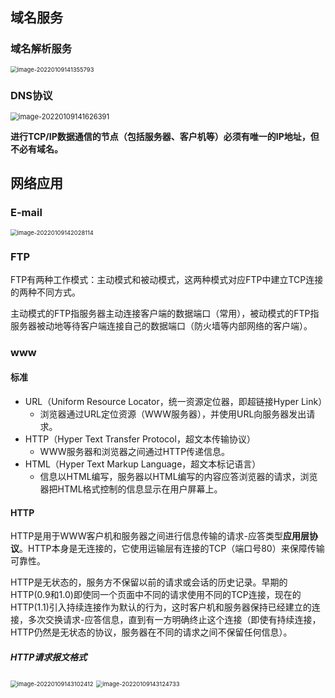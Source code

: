 ## 域名服务

### 域名解析服务

<img src="https://ln-markdown-image-bucket.oss-cn-beijing.aliyuncs.com/img/image-20220109141355793.png" alt="image-20220109141355793" style="zoom:67%;" />

### DNS协议

<img src="https://ln-markdown-image-bucket.oss-cn-beijing.aliyuncs.com/img/image-20220109141626391.png" alt="image-20220109141626391" style="zoom: 80%;" />

**进行TCP/IP数据通信的节点（包括服务器、客户机等）必须有唯一的IP地址，但不必有域名。**

## 网络应用

### E-mail

<img src="https://ln-markdown-image-bucket.oss-cn-beijing.aliyuncs.com/img/image-20220109142028114.png" alt="image-20220109142028114" style="zoom:67%;" />

### FTP

FTP有两种工作模式：主动模式和被动模式，这两种模式对应FTP中建立TCP连接的两种不同方式。

主动模式的FTP指服务器主动连接客户端的数据端口（常用），被动模式的FTP指服务器被动地等待客户端连接自己的数据端口（防火墙等内部网络的客户端）。

### www

#### 标准

- URL（Uniform Resource Locator，统一资源定位器，即超链接Hyper Link）
  - 浏览器通过URL定位资源（WWW服务器），并使用URL向服务器发出请求。
- HTTP（Hyper Text Transfer Protocol，超文本传输协议）
  - WWW服务器和浏览器之间通过HTTP传递信息。
- HTML（Hyper Text Markup Language，超文本标记语言）
  - 信息以HTML编写，服务器以HTML编写的内容应答浏览器的请求，浏览器把HTML格式控制的信息显示在用户屏幕上。

#### HTTP

HTTP是用于WWW客户机和服务器之间进行信息传输的请求-应答类型**应用层协议**。HTTP本身是无连接的，它使用运输层有连接的TCP（端口号80）来保障传输可靠性。

HTTP是无状态的，服务方不保留以前的请求或会话的历史记录。早期的HTTP(0.9和1.0)即使同一个页面中不同的请求使用不同的TCP连接，现在的HTTP(1.1)引入持续连接作为默认的行为，这时客户机和服务器保持已经建立的连接，多次交换请求-应答信息，直到有一方明确终止这个连接（即使有持续连接，HTTP仍然是无状态的协议，服务器在不同的请求之间不保留任何信息）。

##### HTTP请求报文格式

<img src="https://ln-markdown-image-bucket.oss-cn-beijing.aliyuncs.com/img/image-20220109143102412.png" alt="image-20220109143102412" style="zoom:67%;" />

<img src="https://ln-markdown-image-bucket.oss-cn-beijing.aliyuncs.com/img/image-20220109143124733.png" alt="image-20220109143124733" style="zoom:67%;" />

